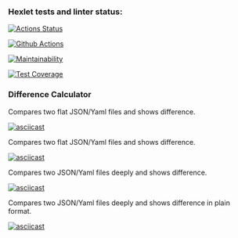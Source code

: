 ### Hexlet tests and linter status:

[![Actions Status](https://github.com/Viktorline/frontend-project-46/workflows/hexlet-check/badge.svg)](https://github.com/Viktorline/frontend-project-46/actions)

[![Github Actions](https://github.com/Viktorline/frontend-project-46/actions/workflows/tests.yml/badge.svg)](https://github.com/Viktorline/frontend-project-46/actions/workflows/tests.yml/badge.svg)

[![Maintainability](https://api.codeclimate.com/v1/badges/2a5f223c1af9a1db0f30/maintainability)](https://codeclimate.com/github/Viktorline/frontend-project-46/maintainability)

[![Test Coverage](https://api.codeclimate.com/v1/badges/2a5f223c1af9a1db0f30/test_coverage)](https://codeclimate.com/github/Viktorline/frontend-project-46/test_coverage)

### Difference Calculator

Compares two flat JSON/Yaml files and shows difference.

[![asciicast](https://asciinema.org/a/D27mI3dcZSuBhCjnEznROBBJJ.svg)](https://asciinema.org/a/D27mI3dcZSuBhCjnEznROBBJJ)

Compares two flat JSON/Yaml files and shows difference.

[![asciicast](https://asciinema.org/a/IImB8jY8jsoMtqwDAbzAaBcum.svg)](https://asciinema.org/a/IImB8jY8jsoMtqwDAbzAaBcum)

Compares two JSON/Yaml files deeply and shows difference.

[![asciicast](https://asciinema.org/a/FLR3CRn6eYGgoyquGLrRHVZQj.svg)](https://asciinema.org/a/FLR3CRn6eYGgoyquGLrRHVZQj)

Compares two JSON/Yaml files deeply and shows difference in plain format.

[![asciicast](https://asciinema.org/a/PD2RdDxTusCA38rCL0DvGo6zq.svg)](https://asciinema.org/a/PD2RdDxTusCA38rCL0DvGo6zq)